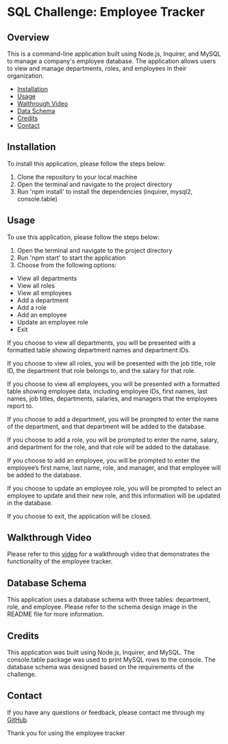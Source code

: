 # SQL Challenge: Employee Tracker

## Overview

This is a command-line application built using Node.js, Inquirer, and MySQL to manage a company's employee database. The application allows users to view and manage departments, roles, and employees in their organization.

* [Installation](#installation)
* [Usage](#usage)
* [Walthrough Video](#walkthrough-video)
* [Data Schema](#database-schema)
* [Credits](#credits)
* [Contact](#contact)

## Installation

To install this application, please follow the steps below:

1. Clone the repository to your local machine
2. Open the terminal and navigate to the project directory
3. Run 'npm install' to install the dependencies (inquirer, mysql2, console.table)

## Usage

To use this application, please follow the steps below:

1. Open the terminal and navigate to the project directory
2. Run 'npm start' to start the application
3. Choose from the following options:

* View all departments
* View all roles
* View all employees
* Add a department
* Add a role
* Add an employee
* Update an employee role
* Exit

If you choose to view all departments, you will be presented with a formatted table showing department names and department IDs.

If you choose to view all roles, you will be presented with the job title, role ID, the department that role belongs to, and the salary for that role.

If you choose to view all employees, you will be presented with a formatted table showing employee data, including employee IDs, first names, last names, job titles, departments, salaries, and managers that the employees report to.

If you choose to add a department, you will be prompted to enter the name of the department, and that department will be added to the database.

If you choose to add a role, you will be prompted to enter the name, salary, and department for the role, and that role will be added to the database.

If you choose to add an employee, you will be prompted to enter the employee’s first name, last name, role, and manager, and that employee will be added to the database.

If you choose to update an employee role, you will be prompted to select an employee to update and their new role, and this information will be updated in the database.

If you choose to exit, the application will be closed.

## Walkthrough Video

Please refer to this [video](https://drive.google.com/file/d/1Cko7T6m-WLbu64enpIDWJItgVgcaoDA2/view?usp=share_link) for a walkthrough video that demonstrates the functionality of the employee tracker.

## Database Schema

This application uses a database schema with three tables: department, role, and employee. Please refer to the schema design image in the README file for more information.

## Credits

This application was built using Node.js, Inquirer, and MySQL. The console.table package was used to print MySQL rows to the console. The database schema was designed based on the requirements of the challenge.

## Contact

If you have any questions or feedback, please contact me through my [GitHub](https://github.com/monicapong).

Thank you for using the employee tracker
